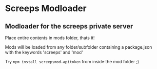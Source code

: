 # Screeps Modloader

## Modloader for the screeps private server

Place entire contents in mods folder, thats it!

Mods will be loaded from any folder/subfolder containing a package.json with the keywords 'screeps' and 'mod'

Try `npm install screepsmod-apitoken` from inside the mod folder ;)
